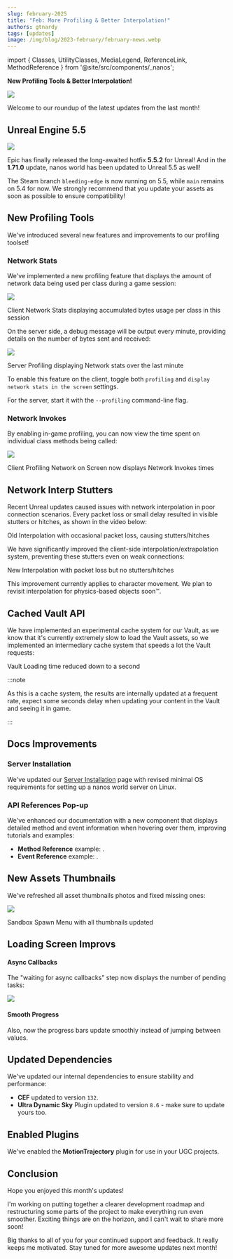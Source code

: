 ```yaml
---
slug: february-2025
title: "Feb: More Profiling & Better Interpolation!"
authors: gtnardy
tags: [updates]
image: /img/blog/2023-february/february-news.webp
---
```


import { Classes, UtilityClasses, MediaLegend, ReferenceLink, MethodReference } from '@site/src/components/_nanos';


**New Profiling Tools & Better Interpolation!**

![](/img/blog/2023-february/february-news.webp)

Welcome to our roundup of the latest updates from the last month!

<!--truncate-->


## Unreal Engine 5.5

![](/img/blog/2025-january/ue55.webp)

Epic has finally released the long-awaited hotfix **5.5.2** for Unreal! And in the **1.71.0** update, nanos world has been updated to Unreal 5.5 as well!

The Steam branch `bleeding-edge` is now running on 5.5, while `main` remains on 5.4 for now. We strongly recommend that you update your assets as soon as possible to ensure compatibility!


## New Profiling Tools

We've introduced several new features and improvements to our profiling toolset!


### Network Stats

We've implemented a new profiling feature that displays the amount of network data being used per class during a game session:

![](/img/blog/2025-february/entities-network-stats.webp)

<MediaLegend>Client Network Stats displaying accumulated bytes usage per class in this session</MediaLegend>

On the server side, a debug message will be output every minute, providing details on the number of bytes sent and received:

![](/img/blog/2025-february/network-stats.webp)

<MediaLegend>Server Profiling displaying Network stats over the last minute</MediaLegend>

To enable this feature on the client, toggle both `profiling` and `display network stats in the screen` settings.

For the server, start it with the `--profiling` command-line flag.


### Network Invokes

By enabling in-game profiling, you can now view the time spent on individual class methods being called:

![](/img/blog/2025-february/network-invoke-client.webp)

<MediaLegend>Client Profiling Network on Screen now displays Network Invokes times</MediaLegend>


## Network Interp Stutters

Recent Unreal updates caused issues with network interpolation in poor connection scenarios. Every packet loss or small delay resulted in visible stutters or hitches, as shown in the video below:

<VideoExternal path="/blog/2025-february/interp-before.webm" />

<MediaLegend>Old Interpolation with occasional packet loss, causing stutters/hitches</MediaLegend>

We have significantly improved the client-side interpolation/extrapolation system, preventing these stutters even on weak connections:

<VideoExternal path="/blog/2025-february/interp-after.webm" />

<MediaLegend>New Interpolation with packet loss but no stutters/hitches</MediaLegend>

This improvement currently applies to character movement. We plan to revisit interpolation for physics-based objects soon™.


## Cached Vault API

We have implemented an experimental cache system for our Vault, as we know that it's currently extremely slow to load the Vault assets, so we implemented an intermediary cache system that speeds a lot the Vault requests:

<VideoExternal path="/blog/2025-february/vault-api.webm" />

<MediaLegend>Vault Loading time reduced down to a second</MediaLegend>

:::note

As this is a cache system, the results are internally updated at a frequent rate, expect some seconds delay when updating your content in the Vault and seeing it in game.

:::


## Docs Improvements

### Server Installation

We've updated our [Server Installation](/docs/next/core-concepts/server-manual/server-installation) page with revised minimal OS requirements for setting up a nanos world server on Linux.


### API References Pop-up

We've enhanced our documentation with a new component that displays detailed method and event information when hovering over them, improving tutorials and examples:

- **Method Reference** example: <MethodReference type="Class" class_name="Actor" method="SetLocation" is_base show_class_name />.
- **Event Reference** example: <EventReference type="Class" class_name="Entity" event="Destroy" is_base />.


## New Assets Thumbnails

We've refreshed all asset thumbnails photos and fixed missing ones:

![](/img/blog/2025-february/new-thumbnails.webp)

<MediaLegend>Sandbox Spawn Menu with all thumbnails updated</MediaLegend>


## Loading Screen Improvs

#### Async Callbacks

The "waiting for async callbacks" step now displays the number of pending tasks:

![](/img/blog/2025-february/loading-screen-amount.webp)


#### Smooth Progress

Also, now the progress bars update smoothly instead of jumping between values.


## Updated Dependencies

We've updated our internal dependencies to ensure stability and performance:

- **CEF** updated to version `132`.
- **Ultra Dynamic Sky** Plugin updated to version `8.6` - make sure to update yours too.


## Enabled Plugins

We've enabled the **MotionTrajectory** plugin for use in your UGC projects.


## Conclusion

Hope you enjoyed this month's updates!

I'm working on putting together a clearer development roadmap and restructuring some parts of the project to make everything run even smoother. Exciting things are on the horizon, and I can't wait to share more soon!

Big thanks to all of you for your continued support and feedback. It really keeps me motivated. Stay tuned for more awesome updates next month!